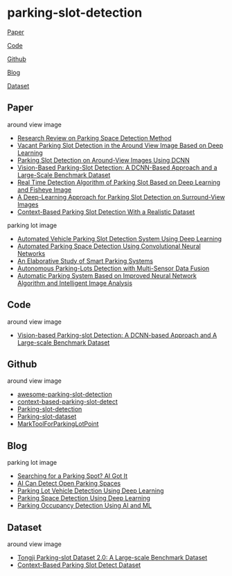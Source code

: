 # parking-slot-detection

[Paper](#Paper)

[Code](#Code)

[Github](#Github)

[Blog](#Blog)

[Dataset](#Dataset)


## Paper
around view image

- [Research Review on Parking Space Detection Method](https://www.mdpi.com/2073-8994/13/1/128/pdf)
- [Vacant Parking Slot Detection in the Around View Image Based on Deep Learning](https://www.mdpi.com/1424-8220/20/7/2138/htm)
- [Parking Slot Detection on Around-View Images Using DCNN](https://www.frontiersin.org/articles/10.3389/fnbot.2020.00046/full)
- [Vision-Based Parking-Slot Detection: A DCNN-Based Approach and a Large-Scale Benchmark Dataset](https://ieeexplore.ieee.org/stamp/stamp.jsp?tp=&arnumber=8412601)
- [Real Time Detection Algorithm of Parking Slot Based on Deep Learning and Fisheye Image](https://iopscience.iop.org/article/10.1088/1742-6596/1518/1/012037/pdf)
- [A Deep-Learning Approach for Parking Slot Detection on Surround-View Images](https://ieeexplore.ieee.org/stamp/stamp.jsp?tp=&arnumber=8813777)
- [Context-Based Parking Slot Detection With a Realistic Dataset](https://ieeexplore.ieee.org/stamp/stamp.jsp?tp=&arnumber=9199853)

parking lot image

- [Automated Vehicle Parking Slot Detection System Using Deep Learning](https://ieeexplore.ieee.org/stamp/stamp.jsp?tp=&arnumber=9076491&tag=1)
- [Automated Parking Space Detection Using Convolutional Neural Networks](https://arxiv.org/pdf/2106.07228.pdf)
- [An Elaborative Study of Smart Parking Systems](https://www.ijert.org/research/an-elaborative-study-of-smart-parking-systems-IJERTV10IS100056.pdf)
- [Autonomous Parking-Lots Detection with Multi-Sensor Data Fusion](https://www.techscience.com/cmc/v66n2/40666)
- [Automatic Parking System Based on Improved Neural Network Algorithm and Intelligent Image Analysis](https://downloads.hindawi.com/journals/cin/2021/4391864.pdf)

## Code
around view image

- [Vision-based Parking-slot Detection: A DCNN-based Approach and A Large-scale Benchmark Dataset](https://cslinzhang.github.io/deepps/)

## Github
around view image

- [awesome-parking-slot-detection](https://github.com/lymhust/awesome-parking-slot-detection)
- [context-based-parking-slot-detect](https://github.com/dohoseok/context-based-parking-slot-detect)
- [Parking-slot-detection](https://github.com/wuzzh/Parking-slot-detection)
- [Parking-slot-dataset](https://github.com/wuzzh/Parking-slot-dataset)
- [MarkToolForParkingLotPoint](https://github.com/Teoge/MarkToolForParkingLotPoint)

## Blog
parking lot image

- [Searching for a Parking Spot? AI Got It](https://blogs.nvidia.com/blog/2019/09/11/drive-labs-ai-parking/)
- [AI Can Detect Open Parking Spaces](https://news.developer.nvidia.com/ai-algorithm-aims-to-help-you-find-a-parking-spot/)
- [Parking Lot Vehicle Detection Using Deep Learning](https://medium.com/geoai/parking-lot-vehicle-detection-using-deep-learning-49597917bc4a)
- [Parking Space Detection Using Deep Learning](https://medium.com/the-research-nest/parking-space-detection-using-deep-learning-9fc99a63875e)
- [Parking Occupancy Detection Using AI and ML](https://visionify.ai/parking-occupancy-detection-using-ai-ml/)

## Dataset
around view image

- [Tongji Parking-slot Dataset 2.0: A Large-scale Benchmark Dataset](https://cslinzhang.github.io/deepps/)
- [Context-Based Parking Slot Detect Dataset](https://github.com/dohoseok/context-based-parking-slot-detect)
